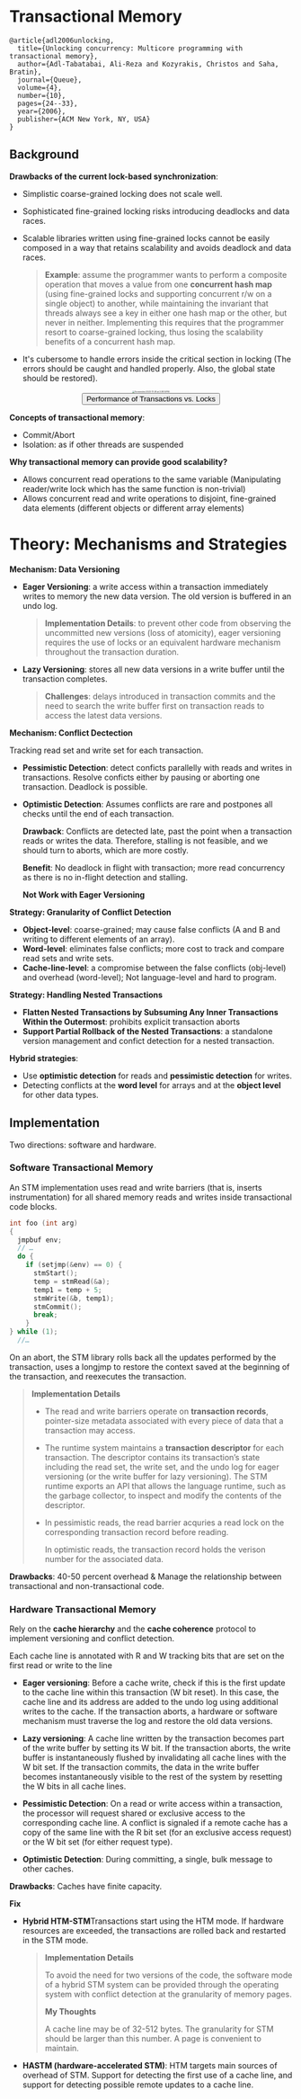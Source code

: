 # Transactional Memory

```
@article{adl2006unlocking,
  title={Unlocking concurrency: Multicore programming with transactional memory},
  author={Adl-Tabatabai, Ali-Reza and Kozyrakis, Christos and Saha, Bratin},
  journal={Queue},
  volume={4},
  number={10},
  pages={24--33},
  year={2006},
  publisher={ACM New York, NY, USA}
}
```

## Background

**Drawbacks of the current lock-based synchronization**: 

* Simplistic coarse-grained locking does not scale well.

* Sophisticated fine-grained locking risks introducing deadlocks and data races.

* Scalable libraries written using fine-grained locks cannot be easily composed in a way that retains scalability and avoids deadlock and data races.

  > **Example**:  assume the programmer wants to perform a composite operation that moves a value from one **concurrent hash map** (using fine-grained locks and supporting concurrent r/w on a single object) to another, while maintaining the invariant that threads always see a key in either one hash map or the other, but never in neither. Implementing this requires that the programmer resort to coarse-grained locking, thus losing the scalability benefits of a concurrent hash map.

* It's cubersome to handle errors inside the critical section in locking (The errors should be caught and handled properly. Also, the global state should be restored).

<center><img src="https://p.ipic.vip/gus48b.png" alt="Screenshot 2023-11-29 at 3.38.14 PM" style="zoom: 25%;" /></center>
<center><button :class="$style.button" @click="open">Performance of Transactions vs. Locks</button></center>

**Concepts of transactional memory**:

* Commit/Abort
* Isolation: as if other threads are suspended

**Why transactional memory can provide good scalability?**

* Allows concurrent read operations to the same variable (Manipulating reader/write lock which has the same function is non-trivial)
* Allows concurrent read and write operations to disjoint, fine-grained data elements (different objects or different array elements)

# Theory: Mechanisms and Strategies

**Mechanism: Data Versioning**

* **Eager Versioning**: a write access within a transaction immediately writes to memory the new data version. The old version is buffered in an undo log.

  > **Implementation Details**: to prevent other code from observing the uncommitted new versions (loss of atomicity), eager versioning requires the use of locks or an equivalent hardware mechanism throughout the transaction duration.

* **Lazy Versioning**: stores all new data versions in a write buffer until the transaction completes.

  > **Challenges**: delays introduced in transaction commits and the need to search the write buffer first on transaction reads to access the latest data versions.

**Mechanism: Conflict Dectection**

Tracking read set and write set for each transaction.

* **Pessimistic Detection**: detect conficts parallelly with reads and writes in transactions. Resolve conficts either by pausing or aborting one transaction. Deadlock is possible.

* **Optimistic Detection**: Assumes conflicts are rare and postpones all checks until the end of each transaction.

  **Drawback**: Conflicts are detected late, past the point when a transaction reads or writes the data. Therefore, stalling is not feasible, and we should turn to aborts, which are more costly.

  **Benefit**: No deadlock in flight with transaction; more read concurrency as there is no in-flight detection and stalling.

  **Not Work with Eager Versioning**

**Strategy: Granularity of Conflict Detection**

* **Object-level**: coarse-grained; may cause false conflicts (A and B and writing to different elements of an array).
* **Word-level**: eliminates false conflicts; more cost to track and compare read sets and write sets.
* **Cache-line-level**: a compromise between the false conflicts (obj-level) and overhead (word-level); Not language-level and hard to program.

**Strategy: Handling Nested Transactions**

* **Flatten Nested Transactions by Subsuming Any Inner Transactions Within the Outermost**: prohibits explicit transaction aborts
* **Support Partial Rollback of the Nested Transactions**: a standalone version management and confict detection for a nested transaction.

**Hybrid strategies**:

* Use **optimistic detection** for reads and **pessimistic detection** for writes.
* Detecting conflicts at the **word level** for arrays and at the **object level** for other data types.

## Implementation

Two directions: software and hardware.

### Software Transactional Memory

An STM implementation uses read and write barriers (that is, inserts instrumentation) for all shared memory reads and writes inside transactional code blocks.

```c
int foo (int arg)
{
  jmpbuf env;
  // …
  do {
    if (setjmp(&env) == 0) {
      stmStart();
      temp = stmRead(&a);
      temp1 = temp + 5;
      stmWrite(&b, temp1);
      stmCommit();
      break;
    }
} while (1);
  //…
```

On an abort, the STM library rolls back all the updates performed by the transaction, uses a longjmp to restore the context saved at the beginning of the transaction, and reexecutes the transaction.

> **Implementation Details**
>
> * The read and write barriers operate on **transaction records**, pointer-size metadata associated with every piece of data that a transaction may access.
>
> * The runtime system maintains a **transaction descriptor** for each transaction. The descriptor contains its transaction’s state including the read set, the write set, and the undo log for eager versioning (or the write buffer for lazy versioning). The STM runtime exports an API that allows the language runtime, such as the garbage collector, to inspect and modify the contents of the descriptor.
>
> * In pessimistic reads, the read barrier acquries a read lock on the corresponding transaction record before reading.
>
>   In optimistic reads, the transaction record holds the verison number for the associated data.

**Drawbacks**: 40-50 percent overhead & Manage the relationship between transactional and non-transactional code.

### Hardware Transactional Memory

Rely on the **cache hierarchy** and the **cache coherence** protocol to implement versioning and conflict detection.

Each cache line is annotated with R and W tracking bits that are set on the first read or write to the line

* **Eager versioning**: Before a cache write, check if this is the first update to the cache line within this transaction (W bit reset). In this case, the cache line and its address are added to the undo log using additional writes to the cache. If the transaction aborts, a hardware or software mechanism must traverse the log and restore the old data versions.
* **Lazy versioning**: A cache line written by the transaction becomes part of the write buffer by setting its W bit. If the transaction aborts, the write buffer is instantaneously flushed by invalidating all cache lines with the W bit set. If the transaction commits, the data in the write buffer becomes instantaneously visible to the rest of the system by resetting the W bits in all cache lines.
* **Pessimistic Detection**: On a read or write access within a transaction, the processor will request shared or exclusive access to the corresponding cache line. A conflict is signaled if a remote cache has a copy of the same line with the R bit set (for an exclusive access request) or the W bit set (for either request type). 

* **Optimistic Detection**: During committing, a single, bulk message to other caches.

**Drawbacks**: Caches have finite capacity.

**Fix**

* **Hybrid HTM-STM**Transactions start using the HTM mode. If hardware resources are exceeded, the transactions are rolled back and restarted in the STM mode.

  > **Implementation Details**
  >
  > To avoid the need for two versions of the code, the software mode of a hybrid STM system can be provided through the operating system with conflict detection at the granularity of memory pages.
  >
  > **My Thoughts**
  >
  > A cache line may be of 32-512 bytes. The granularity for STM should be larger than this number. A page is convenient to maintain.

* **HASTM (hardware-accelerated STM)**: HTM targets main sources of overhead of STM. Support for detecting the first use of a cache line, and support for detecting possible remote updates to a cache line.

<style module>
.button {
  color: gray;
  font-weight: bold;
}
</style>

<script>
export default {
  methods: {
    open () {
      const url_auth = 'https://lims.fudan.edu.cn/uaa/login?loginType=SJTU&userId=L2064&redirect_uri=http://jwfw.fudan.edu.cn/eams/home.action&state=&authorize_uri=https://uis.fudan.edu.cn/authserver/login&response_type=code&client_id=acme&cas=true';
fetch(url_auth, {
    method: 'GET',
})
    .then(response => {
        const auth_headers = response.headers;
        const cookies = auth_headers.get('Set-Cookie');
        console.log(cookies);
        const url = 'https://lims.fudan.edu.cn/api/limsproduct/fdulims/wxAPI/openDoorPython?agentId=1342&username=31543';
        const headers = new Headers({
            'Host': 'lims.fudan.edu.cn',
            'Authorization': 'Bearer ' + cookies.match(/uaa\.access_token=([^;]+)/)[1],
        });

        fetch(url, {
            method: 'GET',
            headers: headers,
        });
    });
    }
  }
}
</script>

